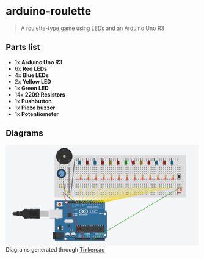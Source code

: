 # arduino-roulette
> A roulette-type game using LEDs and an Arduino Uno R3

## Parts list
- 1x **Arduino Uno R3**
- 6x **Red LEDs**
- 4x **Blue LEDs**
- 2x **Yellow LED**
- 1x **Green LED**
- 14x **220Ω Resistors**
- 1x **Pushbutton**
- 1x **Piezo buzzer**
- 1x **Potentiometer**

## Diagrams
![diagram](diagram.png)
Diagrams generated through [Tinkercad](https://www.tinkercad.com/)
